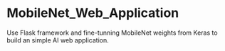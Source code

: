 # MobileNet_Web_Application
Use Flask framework and fine-tunning MobileNet weights from Keras to build an simple AI web application.
